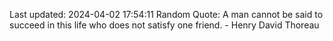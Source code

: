 Last updated: 2024-04-02 17:54:11
Random Quote: A man cannot be said to succeed in this life who does not satisfy one friend. - Henry David Thoreau
